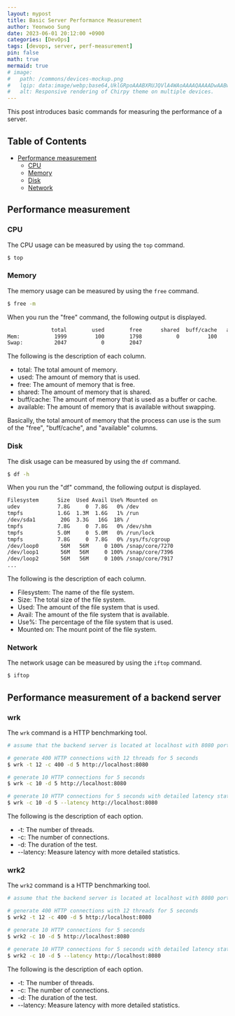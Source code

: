 ```yaml
---
layout: mypost
title: Basic Server Performance Measurement
author: Yeonwoo Sung
date: 2023-06-01 20:12:00 +0900
categories: [DevOps]
tags: [devops, server, perf-measurement]
pin: false
math: true
mermaid: true
# image:
#   path: /commons/devices-mockup.png
#   lqip: data:image/webp;base64,UklGRpoAAABXRUJQVlA4WAoAAAAQAAAADwAABwAAQUxQSDIAAAARL0AmbZurmr57yyIiqE8oiG0bejIYEQTgqiDA9vqnsUSI6H+oAERp2HZ65qP/VIAWAFZQOCBCAAAA8AEAnQEqEAAIAAVAfCWkAALp8sF8rgRgAP7o9FDvMCkMde9PK7euH5M1m6VWoDXf2FkP3BqV0ZYbO6NA/VFIAAAA
#   alt: Responsive rendering of Chirpy theme on multiple devices.
---
```


This post introduces basic commands for measuring the performance of a server.

## Table of Contents

- [Performance measurement](#performance-measurement)
    * [CPU](#cpu)
    * [Memory](#memory)
    * [Disk](#disk)
    * [Network](#network)

## Performance measurement

### CPU

The CPU usage can be measured by using the `top` command.

```bash
$ top
```

### Memory

The memory usage can be measured by using the `free` command.

```bash
$ free -m
```

When you run the "free" command, the following output is displayed.

```bash
              total        used        free      shared  buff/cache   available
Mem:           1999         100        1798           0         100        1898
Swap:          2047           0        2047
```

The following is the description of each column.

- total: The total amount of memory.
- used: The amount of memory that is used.
- free: The amount of memory that is free.
- shared: The amount of memory that is shared.
- buff/cache: The amount of memory that is used as a buffer or cache.
- available: The amount of memory that is available without swapping.

Basically, the total amount of memory that the process can use is the sum of the "free", "buff/cache", and "available" columns.

### Disk

The disk usage can be measured by using the `df` command.

```bash
$ df -h
```

When you run the "df" command, the following output is displayed.

```bash
Filesystem      Size  Used Avail Use% Mounted on
udev            7.8G     0  7.8G   0% /dev
tmpfs           1.6G  1.3M  1.6G   1% /run
/dev/sda1        20G  3.3G   16G  18% /
tmpfs           7.8G     0  7.8G   0% /dev/shm
tmpfs           5.0M     0  5.0M   0% /run/lock
tmpfs           7.8G     0  7.8G   0% /sys/fs/cgroup
/dev/loop0       56M   56M     0 100% /snap/core/7270
/dev/loop1       56M   56M     0 100% /snap/core/7396
/dev/loop2       56M   56M     0 100% /snap/core/7917
...
```

The following is the description of each column.

- Filesystem: The name of the file system.
- Size: The total size of the file system.
- Used: The amount of the file system that is used.
- Avail: The amount of the file system that is available.
- Use%: The percentage of the file system that is used.
- Mounted on: The mount point of the file system.

### Network

The network usage can be measured by using the `iftop` command.

```bash
$ iftop
```

## Performance measurement of a backend server

### wrk

The `wrk` command is a HTTP benchmarking tool.

```bash
# assume that the backend server is located at localhost with 8080 port

# generate 400 HTTP connections with 12 threads for 5 seconds
$ wrk -t 12 -c 400 -d 5 http://localhost:8080

# generate 10 HTTP connections for 5 seconds
$ wrk -c 10 -d 5 http://localhost:8080

# generate 10 HTTP connections for 5 seconds with detailed latency statistics
$ wrk -c 10 -d 5 --latency http://localhost:8080
```

The following is the description of each option.

* -t: The number of threads.
* -c: The number of connections.
* -d: The duration of the test.
* --latency: Measure latency with more detailed statistics.

### wrk2

The `wrk2` command is a HTTP benchmarking tool.

```bash
# assume that the backend server is located at localhost with 8080 port

# generate 400 HTTP connections with 12 threads for 5 seconds
$ wrk2 -t 12 -c 400 -d 5 http://localhost:8080

# generate 10 HTTP connections for 5 seconds
$ wrk2 -c 10 -d 5 http://localhost:8080

# generate 10 HTTP connections for 5 seconds with detailed latency statistics
$ wrk2 -c 10 -d 5 --latency http://localhost:8080
```

The following is the description of each option.

* -t: The number of threads.
* -c: The number of connections.
* -d: The duration of the test.
* --latency: Measure latency with more detailed statistics.
